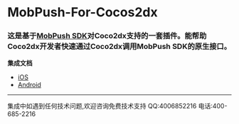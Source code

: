 # MobPush-For-Cocos2dx
### 这是基于[MobPush SDK](http://mobpush.mob.com/)对Coco2dx支持的一套插件。能帮助Coco2dx开发者快速通过Coco2dx调用MobPush SDK的原生接口。

**集成文档**

- [iOS](http://wiki.mob.com/mobpush-ios-for-cocos2dx/)
- [Android](http://wiki.mob.com/mobpush-for-cocos2dx/)

- - - - - -
集成中如遇到任何技术问题,欢迎咨询免费技术支持 QQ:4006852216 电话:400-685-2216


